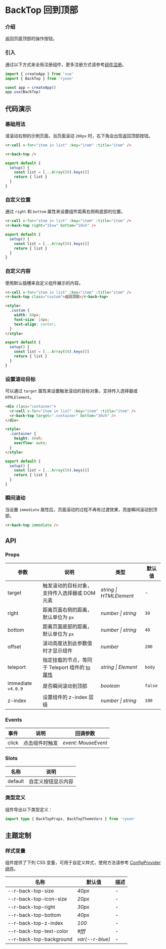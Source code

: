 # BackTop 回到顶部

### 介绍

返回页面顶部的操作按钮。

### 引入

通过以下方式来全局注册组件，更多注册方式请参考[组件注册](#/zh-CN/advanced-usage#zu-jian-zhu-ce)。

```js
import { createApp } from 'vue'
import { BackTop } from 'ryxon'

const app = createApp()
app.use(BackTop)
```

## 代码演示

### 基础用法

请滚动右侧的示例页面，当页面滚动 `200px` 时，右下角会出现返回顶部按钮。

```html
<r-cell v-for="item in list" :key="item" :title="item" />

<r-back-top />
```

```js
export default {
  setup() {
    const list = [...Array(50).keys()]
    return { list }
  }
}
```

### 自定义位置

通过 `right` 和 `bottom` 属性来设置组件距离右侧和底部的位置。

```html
<r-cell v-for="item in list" :key="item" :title="item" />
<r-back-top right="15vw" bottom="10vh" />
```

```js
export default {
  setup() {
    const list = [...Array(50).keys()]
    return { list }
  }
}
```

### 自定义内容

使用默认插槽来自定义组件展示的内容。

```html
<r-cell v-for="item in list" :key="item" :title="item" />
<r-back-top class="custom">返回顶部</r-back-top>

<style>
  .custom {
    width: 80px;
    font-size: 14px;
    text-align: center;
  }
</style>
```

```js
export default {
  setup() {
    const list = [...Array(50).keys()]
    return { list }
  }
}
```

### 设置滚动目标

可以通过 `target` 属性来设置触发滚动的目标对象，支持传入选择器或 `HTMLElement`。

```html
<div class="container">
  <r-cell v-for="item in list" :key="item" :title="item" />
  <r-back-top target=".container" bottom="30vh" />
</div>

<style>
  .container {
    height: 60vh;
    overflow: auto;
  }
</style>
```

```js
export default {
  setup() {
    const list = [...Array(50).keys()]
    return { list }
  }
}
```

### 瞬间滚动

当设置 `immediate` 属性后，页面滚动的过程不再有过渡效果，而是瞬间滚动到顶部。

```html
<r-back-top immediate />
```

## API

### Props

| 参数 | 说明 | 类型 | 默认值 |
| --- | --- | --- | --- |
| target | 触发滚动的目标对象，支持传入选择器或 DOM 元素 | _string \| HTMLElement_ | - |
| right | 距离页面右侧的距离，默认单位为 `px` | _number \| string_ | `30` |
| bottom | 距离页面底部的距离，默认单位为 `px` | _number \| string_ | `40` |
| offset | 滚动高度达到此参数值时才显示组件 | _number_ | `200` |
| teleport | 指定挂载的节点，等同于 Teleport 组件的 [to 属性](https://v3.cn.vuejs.org/api/built-in-components.html#teleport) | _string \| Element_ | `body` |
| immediate `v4.0.9` | 是否瞬间滚动到顶部 | _boolean_ | `false` |
| z-index | 设置组件的 z-index 层级 | _number \| string_ | `100` |

### Events

| 事件  | 说明           | 回调参数            |
| ----- | -------------- | ------------------- |
| click | 点击组件时触发 | _event: MouseEvent_ |

### Slots

| 名称    | 说明               |
| ------- | ------------------ |
| default | 自定义按钮显示内容 |

### 类型定义

组件导出以下类型定义：

```ts
import type { BackTopProps, BackTopThemeVars } from 'ryxon'
```

## 主题定制

### 样式变量

组件提供了下列 CSS 变量，可用于自定义样式，使用方法请参考 [ConfigProvider 组件](#/zh-CN/config-provider)。

| 名称                    | 默认值          | 描述 |
| ----------------------- | --------------- | ---- |
| --r-back-top-size       | _40px_          | -    |
| --r-back-top-icon-size  | _20px_          | -    |
| --r-back-top-right      | _30px_          | -    |
| --r-back-top-bottom     | _40px_          | -    |
| --r-back-top-z-index    | _100_           | -    |
| --r-back-top-text-color | _#fff_          | -    |
| --r-back-top-background | _var(--r-blue)_ | -    |
